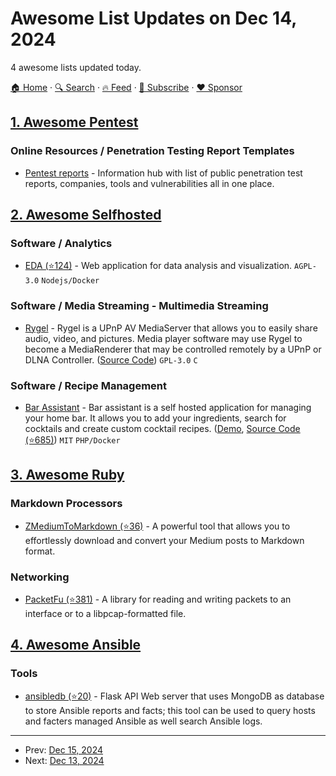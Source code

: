 # Awesome List Updates on Dec 14, 2024

4 awesome lists updated today.

[🏠 Home](/README.md) · [🔍 Search](https://www.trackawesomelist.com/search/) · [🔥 Feed](https://www.trackawesomelist.com/rss.xml) · [📮 Subscribe](https://trackawesomelist.us17.list-manage.com/subscribe?u=d2f0117aa829c83a63ec63c2f&id=36a103854c) · [❤️  Sponsor](https://github.com/sponsors/theowenyoung)



## [1. Awesome Pentest](/content/enaqx/awesome-pentest/README.md)

### Online Resources / Penetration Testing Report Templates

*   [Pentest reports](https://pentestreports.com) - Information hub with list of public penetration test reports, companies, tools and vulnerabilities all in one place.

## [2. Awesome Selfhosted](/content/awesome-selfhosted/awesome-selfhosted/README.md)

### Software / Analytics

*   [EDA (⭐124)](https://github.com/jortilles/EDA) - Web application for data analysis and visualization. `AGPL-3.0` `Nodejs/Docker`

### Software / Media Streaming - Multimedia Streaming

*   [Rygel](https://gnome.pages.gitlab.gnome.org/rygel/) - Rygel is a UPnP AV MediaServer that allows you to easily share audio, video, and pictures. Media player software may use Rygel to become a MediaRenderer that may be controlled remotely by a UPnP or DLNA Controller. ([Source Code](https://gitlab.gnome.org/GNOME/rygel/)) `GPL-3.0` `C`

### Software / Recipe Management

*   [Bar Assistant](https://barassistant.app/) - Bar assistant is a self hosted application for managing your home bar. It allows you to add your ingredients, search for cocktails and create custom cocktail recipes. ([Demo](https://demo.barassistant.app/), [Source Code (⭐685)](https://github.com/karlomikus/bar-assistant)) `MIT` `PHP/Docker`

## [3. Awesome Ruby](/content/markets/awesome-ruby/README.md)

### Markdown Processors

*   [ZMediumToMarkdown (⭐36)](https://github.com/ZhgChgLi/ZMediumToMarkdown) - A powerful tool that allows you to effortlessly download and convert your Medium posts to Markdown format.

### Networking

*   [PacketFu (⭐381)](https://github.com/packetfu/packetfu) - A library for reading and writing packets to an interface or to a libpcap-formatted file.

## [4. Awesome Ansible](/content/ansible-community/awesome-ansible/README.md)

### Tools

*   [ansibledb (⭐20)](https://github.com/nbentoumi/ansibledb) - Flask API Web server that uses MongoDB as database to store Ansible reports and facts; this tool can be used to query hosts and facters managed Ansible as well search Ansible logs.

---

- Prev: [Dec 15, 2024](/content/2024/12/15/README.md)
- Next: [Dec 13, 2024](/content/2024/12/13/README.md)
